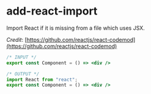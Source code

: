 # add-react-import

Import React if it is missing from a file which uses JSX.

_Credit_: [https://github.com/reactjs/react-codemod](https://github.com/reactjs/react-codemod)

```jsx
/* INPUT */
export const Component = () => <div />

/* OUTPUT */
import React from "react";
export const Component = () => <div />
```

